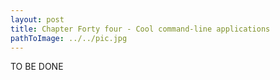 ```yaml
---
layout: post
title: Chapter Forty four - Cool command-line applications
pathToImage: ../../pic.jpg
---
```


TO BE DONE


